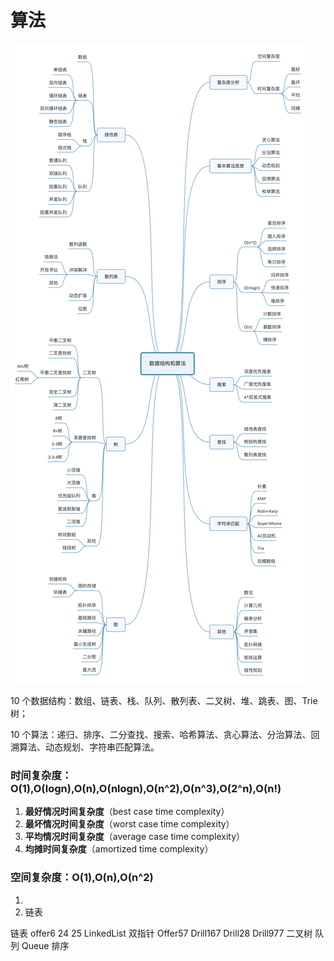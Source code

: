 # 算法

![下载](images/下载.jpg)

10 个数据结构：数组、链表、栈、队列、散列表、二叉树、堆、跳表、图、Trie 树；

10 个算法：递归、排序、二分查找、搜索、哈希算法、贪心算法、分治算法、回溯算法、动态规划、字符串匹配算法。



### 时间复杂度：O(1),O(logn),O(n),O(nlogn),O(n^2),O(n^3),O(2^n),O(n!)

1. **最好情况时间复杂度**（best case time complexity）
2. **最坏情况时间复杂度**（worst case time complexity）
3. **平均情况时间复杂度**（average case time complexity）
4. **均摊时间复杂度**（amortized time complexity）

### 空间复杂度：O(1),O(n),O(n^2)

1. 
2. 链表

链表 offer6 24 25 LinkedList
双指针 Offer57 Drill167 Drill28 Drill977
二叉树
队列 Queue
排序

